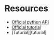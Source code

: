 # Resources
- [Official python API][official-api]
- [Official tutorial][official-tutorial]
- [Tutorial][tuturial]

[official-api]: https://docs.python.org/3/library/curses.html
[official-tutorial]: https://docs.python.org/3/howto/curses.html
[tutorial]: https://www.devdungeon.com/content/curses-programming-python